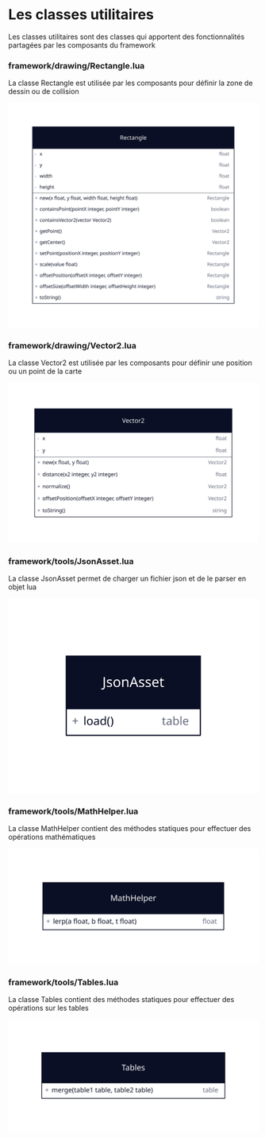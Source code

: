 # Les classes utilitaires

Les classes utilitaires sont des classes qui apportent des fonctionnalités partagées par les composants du framework

### framework/drawing/Rectangle.lua

La classe Rectangle est utilisée par les composants pour définir la zone de dessin ou de collision

<img src="./rectangle.svg">

### framework/drawing/Vector2.lua

La classe Vector2 est utilisée par les composants pour définir une position ou un point de la carte

<img src="./vector2.svg">

### framework/tools/JsonAsset.lua

La classe JsonAsset permet de charger un fichier json et de le parser en objet lua

<img src="./json-asset.svg">

### framework/tools/MathHelper.lua

La classe MathHelper contient des méthodes statiques pour effectuer des opérations mathématiques

<img src="./math-helper.svg">

### framework/tools/Tables.lua

La classe Tables contient des méthodes statiques pour effectuer des opérations sur les tables

<img src="./tables.svg">